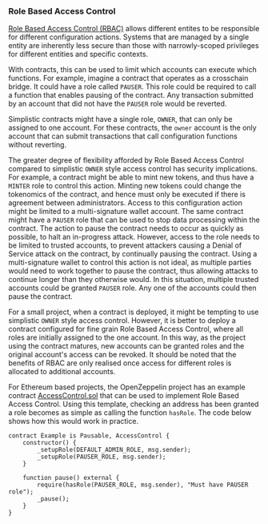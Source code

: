 ### Role Based Access Control
[Role Based Access Control (RBAC)](https://en.wikipedia.org/wiki/Role-based_access_control) 
allows different entites to be responsible for different configuration actions. 
Systems that are managed by a single entity are inherently less secure 
than those with narrowly-scoped privileges for different entities and specific contexts.

With 
contracts, this can be used to limit which accounts can execute which functions. For 
example, imagine a contract that operates as a crosschain bridge. It could have a role 
called `PAUSER`. This role could be required to call a function that enables 
pausing of the contract. Any transaction submitted by an account that did not 
have the `PAUSER` role would be reverted.

Simplistic contracts might have a single role, `OWNER`, that can only be assigned
to one account. For these contracts, the `owner` account is the only account 
that can submit transactions that call configuration functions without reverting.

The greater degree of flexibility afforded by Role Based Access Control compared 
to simplistic `OWNER` style access control has security implications. For example, 
a contract might be able to mint new tokens, and thus have a `MINTER` role to control
this action. Minting new tokens could change the tokenomics of the contract, and hence 
must only be executed if there is agreement between administrators. Access to this 
configuration action might be limited to a multi-signature wallet account. The same 
contract might have a `PAUSER` role that can be used to stop data processing within 
the contract. The action to pause the contract needs to occur as quickly as possible,
to halt an in-progress attack. However, access to the role needs to be limited to trusted
accounts, to prevent attackers causing a Denial of Service attack on the contract, by
continually pausing the contract. Using a multi-signature wallet to control this action
is not ideal, as multiple parties would need to work together to pause the contract, thus 
allowing attacks to continue longer than they otherwise would. In this situation, 
multiple trusted accounts could be granted `PAUSER` role. Any one of the accounts 
could then pause the contract.

For a small project, when a contract is deployed, it might be tempting to use 
simplistic `OWNER` style access control. 
However, it is better to deploy a contract configured for fine grain
Role Based Access Control, where all roles are initially assigned to the one account.
In this way, as the project using the contract matures, new accounts can be granted
roles and the original account's access can be revoked.
It should be noted that the benefits of RBAC are only realised once 
access for different roles is allocated to additional accounts. 

For Ethereum based projects, the OpenZeppelin project has an example
contract [AccessControl.sol](https://github.com/OpenZeppelin/openzeppelin-contracts/blob/master/contracts/access/AccessControl.sol)
that can be used to implement Role Based Access Control. Using this template,
checking an address has been granted a role becomes as simple as calling 
the function `hasRole`.
The code below shows how this would work in practice.

```solidity
contract Example is Pausable, AccessControl {
    constructor() {
        _setupRole(DEFAULT_ADMIN_ROLE, msg.sender);
        _setupRole(PAUSER_ROLE, msg.sender);
    }

    function pause() external {
        require(hasRole(PAUSER_ROLE, msg.sender), "Must have PAUSER role");
        _pause();
    }
}
```